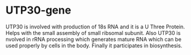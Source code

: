 # UTP30-gene
UTP30 is involved with production of 18s RNA and
it is a U Three Protein.
Helps with the small assembly of small ribsomal subunit.
Also UTP30 is nvolved in rRNA processing which generates mature RNA which can be used properly by cells in the body.
Finally it participates in biosynthesis.
